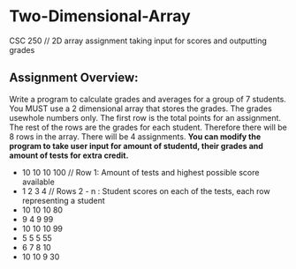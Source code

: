 # Two-Dimensional-Array
CSC 250 // 2D array assignment taking input for scores and outputting grades

## Assignment Overview:
Write a program to calculate grades and averages for a group of 7 students. You MUST use 
a 2 dimensional array that stores the grades. The grades usewhole numbers only. 
The first row is the total points for an assignment. The rest of the rows are the 
grades for each student. Therefore there will be 8 rows in the array.
There will be 4 assignments. **You can modify the program to take user input 
for amount of studentd, their grades and amount of tests for extra credit.**

* 10 10 10 100 // Row 1: Amount of tests and highest possible score available
* 1 2 3 4  // Rows 2 - n : Student scores on each of the tests, each row representing a student
* 10 10 10 80
* 9 4 9 99
* 10 10 10 99
* 5 5 5 55
* 6 7 8 10
* 10 10 9 30
